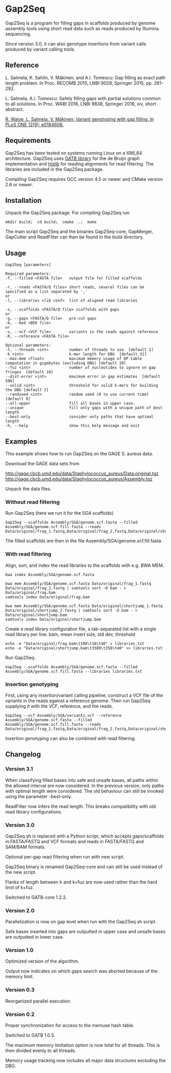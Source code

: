 # Gap2Seq

Gap2Seq is a program for filling gaps in scaffolds produced by genome assembly
tools using short read data such as reads produced by Illumina sequencing.

Since version 3.0, it can also genotype insertions from variant calls produced
by variant calling tools.

## Reference

L. Salmela, K. Sahlin, V. Mäkinen, and A.I. Tomescu: Gap filling as exact path
length problem. In Proc. RECOMB 2015, LNBI 9029, Springer 2015, pp. 281-292.

L. Salmela, A.I. Tomescu: Safely filling gaps with partial solutions common to
all solutions. In Proc. WABI 2016, LNBI 9838, Springer 2016, xiv, short
abstract.

[R. Walve, L. Salmela, V. Mäkinen: Variant genotyping with gap filling. In PLoS
ONE 12(9): e0184608.](https://doi.org/10.1371/journal.pone.0184608)

## Requirements

Gap2Seq has been tested on systems running Linux on a X86_64 architecture.
Gap2Seq uses [GATB library](http://gatb-core.gforge.inria.fr/index.html) for the
de Bruijn graph implementation and [htslib](http://www.htslib.org) for reading
alignments for read filtering. The libraries are included in the Gap2Seq
package.

Compiling Gap2Seq requires GCC version 4.5 or newer and CMake version 2.6 or
newer.

## Installation

Unpack the Gap2Seq package.
For compiling Gap2Seq run

```
mkdir build;  cd build;  cmake ..;  make
```

The main script Gap2Seq and the binaries Gap2Seq-core, GapMerger, GapCutter and
ReadFilter can then be found in the build directory.

## Usage

```
Gap2Seq [parameters]

Required parameters:
-f, --filled <FASTA file>   output file for filled scaffolds

-r, --reads <FASTA/Q files> short reads, several files can be specified as a list separated by ','
or
-l, --libraries <lib conf>  list of aligned read libraries

-s, --scaffolds <FASTA/Q file> scaffolds with gaps
or
-g, --gaps <FASTA/Q file>   pre-cut gaps
-b, --bed <BED file>
or
-v, --vcf <VCF file>        variants in the reads against reference
-R, --reference <FASTA file>

Optional parameters:
-t, --threads <int>         number of threads to use  [default 1]
-k <int>                    k-mer length for DBG  [default 31]
--max-mem <float>           maximum memory usage of DP table computation in gigabytes (excluding DBG) [default 20]
--fuz <int>                 number of nucleotides to ignore on gap fringes  [default 10]
--dist-error <int>          maximum error in gap estimates  [default 500]
--solid <int>               threshold for solid k-mers for building the DBG [default 2]
--randseed <int>            random seed (0 to use current time)  [default 0]
--all-upper                 fill all bases in upper case.
--unique                    fill only gaps with a unique path of best length
--best-only                 consider only paths that have optimal length
-h, --help                  show this help message and exit
```

## Examples

This example shows how to run Gap2Seq on the GAGE S. aureus data.

Download the GAGE data sets from

http://gage.cbcb.umd.edu/data/Staphylococcus_aureus/Data.original.tgz
http://gage.cbcb.umd.edu/data/Staphylococcus_aureus/Assembly.tgz

Unpack the data files.

### Without read filtering

Run Gap2Seq (here we run it for the SGA scaffolds)

```
Gap2Seq --scaffolds Assembly/SGA/genome.scf.fasta --filled Assembly/SGA/genome.scf.fill.fasta --reads Data/original/frag_1.fastq,Data/original/frag_2.fastq,Data/original/shortjump_1.fastq,Data/original/shortjump_2.fastq
```

The filled scaffolds are then in the file Assembly/SGA/genome.scf.fill.fasta.

### With read filtering

Align, sort, and index the read libraries to the scaffolds with e.g. BWA MEM.

```
bwa index Assembly/SGA/genome.scf.fasta

bwa mem Assembly/SGA/genome.scf.fasta Data/original/frag_1.fastq Data/original/frag_2.fastq | samtools sort -O bam - > Data/original/frag.bam
samtools index Data/original/frag.bam

bwa mem Assembly/SGA/genome.scf.fasta Data/original/shortjump_1.fastq Data/original/shortjump_2.fastq | samtools sort -O bam - > Data/original/shortjump.bam
samtools index Data/original/shortjump.bam
```

Create a read library configuration file, a tab-separated list with a single
read library per line:
bam, mean insert size, std dev, threshold

```
echo -e "Data/original/frag.bam\t180\t18\t40" > libraries.txt
echo -e "Data/original/shortjump.bam\t3500\t350\t40" >> libraries.txt
```

Run Gap2Seq.

```
Gap2Seq --scaffolds Assembly/SGA/genome.scf.fasta --filled Assembly/SGA/genome.scf.fill.fasta --libraries libraries.txt
```

### Insertion genotyping

First, using any insertion/variant calling pipeline, construct a VCF file of the
variants in the reads against a reference genome. Then run Gap2Seq supplying it
with the VCF, reference, and the reads.

```
Gap2Seq --vcf Assembly/SGA/variants.vcf --reference Assembly/SGA/genome.scf.fasta --filled Assembly/SGA/genome.scf.fill.fasta --reads Data/original/frag_1.fastq,Data/original/frag_2.fastq,Data/original/shortjump_1.fastq,Data/original/shortjump_2.fastq
```

Insertion genotyping can also be combined with read filtering.

## Changelog

### Version 3.1

When classifying filled bases into safe and unsafe bases, all paths within the
allowed interval are now considered. In the previous version, only paths with
optimal length were considered. The old behaviour can still be invoked using
the parameter -best-only.

ReadFilter now infers the read length. This breaks compatibility with old read
library configurations.

### Version 3.0

Gap2Seq.sh is replaced with a Python script, which accepts gaps/scaffolds in
FASTA/FASTQ and VCF formats and reads in FASTA/FASTQ and SAM/BAM formats.

Optional per-gap read filtering when run with new script.

Gap2Seq binary is renamed Gap2Seq-core and can still be used instead of the new
script.

Flanks of length between k and k+fuz are now used rather than the hard limit of
k+fuz.

Switched to GATB-core 1.2.2.

### Version 2.0

Parallelization is now on gap level when run with the Gap2Seq.sh script.

Safe bases inserted into gaps are outputted in upper case and unsafe
bases are outputted in lower case.

### Version 1.0

Optimized version of the algorithm.

Output now indicates on which gaps search was aborted because of the
memory limit.

### Version 0.3

Reorganized parallel execution.

### Version 0.2

Proper synchronization for access to the memuse hash table.

Switched to GATB 1.0.5.

The maximum memory limitation option is now total for all threads.
This is then divided evenly to all threads.

Memory usage tracking now includes all major data structures excluding
the DBG.
